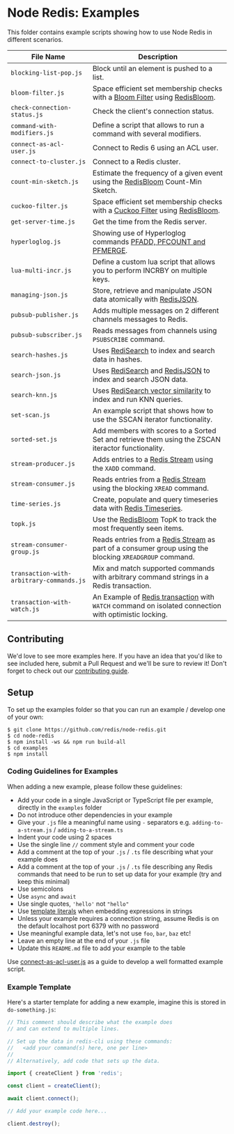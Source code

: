 # Node Redis: Examples

This folder contains example scripts showing how to use Node Redis in different scenarios.

| File Name                                | Description                                                                                                                                          |
| ---------------------------------------- | ---------------------------------------------------------------------------------------------------------------------------------------------------- |
| `blocking-list-pop.js`                   | Block until an element is pushed to a list.                                                                                                          |
| `bloom-filter.js`                        | Space efficient set membership checks with a [Bloom Filter](https://en.wikipedia.org/wiki/Bloom_filter) using [RedisBloom](https://redisbloom.io).   |
| `check-connection-status.js`             | Check the client's connection status.                                                                                                                |
| `command-with-modifiers.js`              | Define a script that allows to run a command with several modifiers.                                                                                 |
| `connect-as-acl-user.js`                 | Connect to Redis 6 using an ACL user.                                                                                                                |
| `connect-to-cluster.js`                  | Connect to a Redis cluster.                                                                                                                          |
| `count-min-sketch.js`                    | Estimate the frequency of a given event using the [RedisBloom](https://redisbloom.io) Count-Min Sketch.                                              |
| `cuckoo-filter.js`                       | Space efficient set membership checks with a [Cuckoo Filter](https://en.wikipedia.org/wiki/Cuckoo_filter) using [RedisBloom](https://redisbloom.io). |
| `get-server-time.js`                     | Get the time from the Redis server.                                                                                                                  |
| `hyperloglog.js`                         | Showing use of Hyperloglog commands [PFADD, PFCOUNT and PFMERGE](https://redis.io/commands/?group=hyperloglog).                                      |
| `lua-multi-incr.js`                      | Define a custom lua script that allows you to perform INCRBY on multiple keys.                                                                       |
| `managing-json.js`                       | Store, retrieve and manipulate JSON data atomically with [RedisJSON](https://redisjson.io/).                                                         |
| `pubsub-publisher.js`                    | Adds multiple messages on 2 different channels messages to Redis.                                                                                    |
| `pubsub-subscriber.js`                   | Reads messages from channels using `PSUBSCRIBE` command.                                                                                             |
| `search-hashes.js`                       | Uses [RediSearch](https://redisearch.io) to index and search data in hashes.                                                                         |
| `search-json.js`                         | Uses [RediSearch](https://redisearch.io/) and [RedisJSON](https://redisjson.io/) to index and search JSON data.                                      |
| `search-knn.js`                          | Uses [RediSearch vector similarity]([https://redisearch.io/](https://redis.io/docs/stack/search/reference/vectors/)) to index and run KNN queries.   |
| `set-scan.js`                            | An example script that shows how to use the SSCAN iterator functionality.                                                                            |
| `sorted-set.js`                          | Add members with scores to a Sorted Set and retrieve them using the ZSCAN iteractor functionality.                                                   |
| `stream-producer.js`                     | Adds entries to a [Redis Stream](https://redis.io/topics/streams-intro) using the `XADD` command.                                                    |
| `stream-consumer.js`                     | Reads entries from a [Redis Stream](https://redis.io/topics/streams-intro) using the blocking `XREAD` command.                                       |
| `time-series.js`                         | Create, populate and query timeseries data with [Redis Timeseries](https://redistimeseries.io).                                                      |
| `topk.js`                                | Use the [RedisBloom](https://redisbloom.io) TopK to track the most frequently seen items.                                                            |
| `stream-consumer-group.js`               | Reads entries from a [Redis Stream](https://redis.io/topics/streams-intro) as part of a consumer group using the blocking `XREADGROUP` command.      |
| `transaction-with-arbitrary-commands.js` | Mix and match supported commands with arbitrary command strings in a Redis transaction.                                                              |
| `transaction-with-watch.js`              | An Example of [Redis transaction](https://redis.io/docs/manual/transactions) with `WATCH` command on isolated connection with optimistic locking.    |

## Contributing

We'd love to see more examples here. If you have an idea that you'd like to see included here, submit a Pull Request and we'll be sure to review it! Don't forget to check out our [contributing guide](../CONTRIBUTING.md).

## Setup

To set up the examples folder so that you can run an example / develop one of your own:

```
$ git clone https://github.com/redis/node-redis.git
$ cd node-redis
$ npm install -ws && npm run build-all
$ cd examples
$ npm install
```

### Coding Guidelines for Examples

When adding a new example, please follow these guidelines:

- Add your code in a single JavaScript or TypeScript file per example, directly in the `examples` folder
- Do not introduce other dependencies in your example
- Give your `.js` file a meaningful name using `-` separators e.g. `adding-to-a-stream.js` / `adding-to-a-stream.ts`
- Indent your code using 2 spaces
- Use the single line `//` comment style and comment your code
- Add a comment at the top of your `.js` / `.ts` file describing what your example does
- Add a comment at the top of your `.js` / `.ts` file describing any Redis commands that need to be run to set up data for your example (try and keep this minimal)
- Use semicolons
- Use `async` and `await`
- Use single quotes, `'hello'` not `"hello"`
- Use [template literals](https://developer.mozilla.org/en-US/docs/Web/JavaScript/Reference/Template_literals) when embedding expressions in strings
- Unless your example requires a connection string, assume Redis is on the default localhost port 6379 with no password
- Use meaningful example data, let's not use `foo`, `bar`, `baz` etc!
- Leave an empty line at the end of your `.js` file
- Update this `README.md` file to add your example to the table

Use [connect-as-acl-user.js](./connect-as-acl-user.js) as a guide to develop a well formatted example script.

### Example Template

Here's a starter template for adding a new example, imagine this is stored in `do-something.js`:

```javascript
// This comment should describe what the example does
// and can extend to multiple lines.

// Set up the data in redis-cli using these commands:
//   <add your command(s) here, one per line>
//
// Alternatively, add code that sets up the data.

import { createClient } from 'redis';

const client = createClient();

await client.connect();

// Add your example code here...

client.destroy();
```
